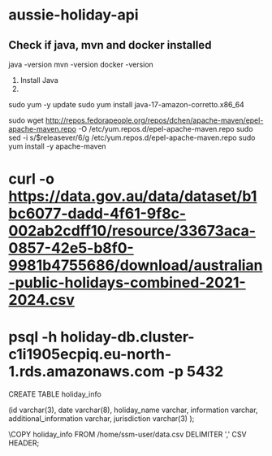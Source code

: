 # aussie-holiday-api

## Check if java, mvn and docker installed 

java -version
mvn -version 
docker -version 


1. Install Java
2. 


sudo yum -y update
sudo yum install java-17-amazon-corretto.x86_64

sudo wget http://repos.fedorapeople.org/repos/dchen/apache-maven/epel-apache-maven.repo -O /etc/yum.repos.d/epel-apache-maven.repo
sudo sed -i s/\$releasever/6/g /etc/yum.repos.d/epel-apache-maven.repo
sudo yum install -y apache-maven





# curl -o https://data.gov.au/data/dataset/b1bc6077-dadd-4f61-9f8c-002ab2cdff10/resource/33673aca-0857-42e5-b8f0-9981b4755686/download/australian-public-holidays-combined-2021-2024.csv

# psql -h holiday-db.cluster-c1i1905ecpiq.eu-north-1.rds.amazonaws.com -p 5432



CREATE TABLE holiday_info 

(id varchar(3), 
date varchar(8), 
holiday_name varchar, 
information varchar,
additional_information varchar,
jurisdiction varchar(3)
);


\COPY holiday_info FROM /home/ssm-user/data.csv DELIMITER ',' CSV HEADER;